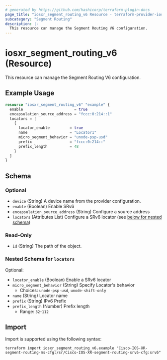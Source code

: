 ```yaml
---
# generated by https://github.com/hashicorp/terraform-plugin-docs
page_title: "iosxr_segment_routing_v6 Resource - terraform-provider-iosxr"
subcategory: "Segment Routing"
description: |-
  This resource can manage the Segment Routing V6 configuration.
---
```


# iosxr_segment_routing_v6 (Resource)

This resource can manage the Segment Routing V6 configuration.

## Example Usage

```terraform
resource "iosxr_segment_routing_v6" "example" {
  enable                       = true
  encapsulation_source_address = "fccc:0:214::1"
  locators = [
    {
      locator_enable         = true
      name                   = "Locator1"
      micro_segment_behavior = "unode-psp-usd"
      prefix                 = "fccc:0:214::"
      prefix_length          = 48
    }
  ]
}
```

<!-- schema generated by tfplugindocs -->
## Schema

### Optional

- `device` (String) A device name from the provider configuration.
- `enable` (Boolean) Enable SRv6
- `encapsulation_source_address` (String) Configure a source address
- `locators` (Attributes List) Configure a SRv6 locator (see [below for nested schema](#nestedatt--locators))

### Read-Only

- `id` (String) The path of the object.

<a id="nestedatt--locators"></a>
### Nested Schema for `locators`

Optional:

- `locator_enable` (Boolean) Enable a SRv6 locator
- `micro_segment_behavior` (String) Specify Locator's behavior
  - Choices: `unode-psp-usd`, `unode-shift-only`
- `name` (String) Locator name
- `prefix` (String) IPv6 Prefix
- `prefix_length` (Number) Prefix length
  - Range: `32`-`112`

## Import

Import is supported using the following syntax:

```shell
terraform import iosxr_segment_routing_v6.example "Cisco-IOS-XR-segment-routing-ms-cfg:/sr/Cisco-IOS-XR-segment-routing-srv6-cfg:srv6"
```
